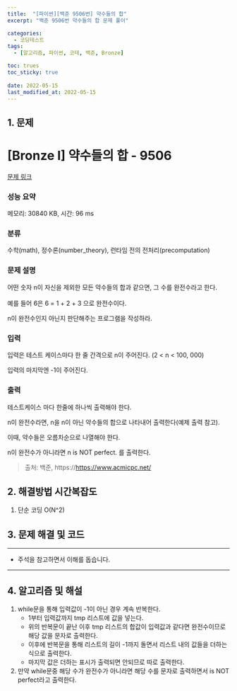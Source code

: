 ```yaml
---
title:  "[파이썬][백준 9506번] 약수들의 합"
excerpt: "백준 9506번 약수들의 합 문제 풀이"

categories:
  - 코딩테스트
tags:
  - [알고리즘, 파이썬, 코테, 백준, Bronze]

toc: trues
toc_sticky: true
 
date: 2022-05-15
last_modified_at: 2022-05-15
---
```



## 1. 문제

# [Bronze I] 약수들의 합 - 9506 

[문제 링크](https://www.acmicpc.net/problem/9506) 

### 성능 요약

메모리: 30840 KB, 시간: 96 ms

### 분류

수학(math), 정수론(number_theory), 런타임 전의 전처리(precomputation)

### 문제 설명

<p>어떤 숫자 n이 자신을 제외한 모든 약수들의 합과 같으면, <span style="line-height:1.6em">그 수를 완전수라고 한다. </span></p>

<p>예를 들어 6은 6 = 1 + 2 + 3 으로 완전수이다.</p>

<p>n이 완전수인지 아닌지 판단해주는 프로그램을 작성하라.</p>

### 입력 

 <p>입력은 테스트 케이스마다 한 줄 간격으로 n이 주어진다. (2 < n < 100, 000)</p>

<p>입력의 마지막엔 -1이 주어진다.</p>

### 출력 

 <p>테스트케이스 마다 한줄에 하나씩 출력해야 한다.</p>

<p>n이 완전수라면, n을 n이 아닌 약수들의 합으로 나타내어 출력한다(예제 출력 참고).</p>

<p>이때, 약수들은 오름차순으로 나열해야 한다.</p>

<p>n이 완전수가 아니라면 n is NOT perfect. 를 출력한다.</p>



> 출처: 백준, https://https://www.acmicpc.net/

## 2. 해결방법 시간복잡도
1. 단순 코딩 O(N^2)


## 3. 문제 해결 및 코드
--- 

<script src="https://gist.github.com/cmblir/a6d9c94e0f4dc1ad02be4c48686f1870.js"></script>

- 주석을 참고하면서 이해를 돕습니다.
---

## 4. 알고리즘 및 해설

1. while문을 통해 입력값이 -1이 아닌 경우 계속 반복한다.
    - 1부터 입력값까지 tmp 리스트에 값을 넣는다.
    - 위의 반복문이 끝난 이후 tmp 리스트의 합값이 입력값과 같다면 완전수이므로 해당 값을 문자로 출력한다.
    - 이후에 반복문을 통해 리스트의 길이 -1까지 돌면서 리스트 내의 값들을 더하는 식으로 출력한다.
    - 마지막 값은 더하는 표시가 출력되면 안되므로 따로 출력한다.
2. 만약 while문중 해당 수가 완전수가 아니라면 해당 수를 문자로 출력하면서 is NOT perfect라고 출력한다.